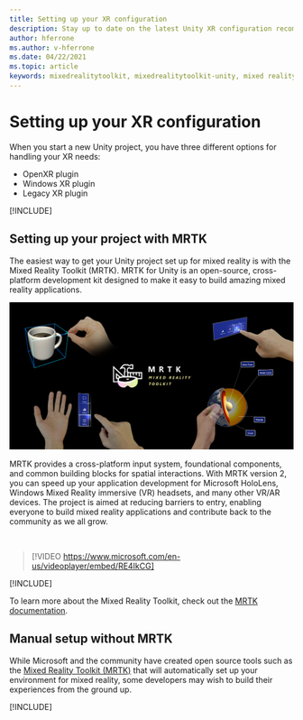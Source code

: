```yaml
---
title: Setting up your XR configuration
description: Stay up to date on the latest Unity XR configuration recommendations for HoloLens application development.
author: hferrone
ms.author: v-hferrone
ms.date: 04/22/2021
ms.topic: article
keywords: mixedrealitytoolkit, mixedrealitytoolkit-unity, mixed reality headset, windows mixed reality headset, virtual reality headset, unity
---
```


# Setting up your XR configuration

When you start a new Unity project, you have three different options for handling your XR needs: 
* OpenXR plugin
* Windows XR plugin
* Legacy XR plugin

[!INCLUDE[](includes/xr/intro.md)]

## Setting up your project with MRTK

The easiest way to get your Unity project set up for mixed reality is with the Mixed Reality Toolkit (MRTK).  MRTK for Unity is an open-source, cross-platform development kit designed to make it easy to build amazing mixed reality applications.

![MRTK](../../design/images/MRTK_UX_Hero.png)

MRTK provides a cross-platform input system, foundational components, and common building blocks for spatial interactions.  With MRTK version 2, you can speed up your application development for Microsoft HoloLens, Windows Mixed Reality immersive (VR) headsets, and many other VR/AR devices. The project is aimed at reducing barriers to entry, enabling everyone to build mixed reality applications and contribute back to the community as we all grow.

<br />

> [!VIDEO https://www.microsoft.com/en-us/videoplayer/embed/RE4IkCG]

[!INCLUDE[](includes/xr/mrtk-next-step.md)]

To learn more about the Mixed Reality Toolkit, check out the [MRTK documentation](/windows/mixed-reality/mrtk-unity).

## Manual setup without MRTK

While Microsoft and the community have created open source tools such as the [Mixed Reality Toolkit (MRTK)](https://microsoft.github.io/MixedRealityToolkit-Unity/Documentation/Installation.html) that will automatically set up your environment for mixed reality, some developers may wish to build their experiences from the ground up.

[!INCLUDE[](includes/xr/manual-setup.md)]